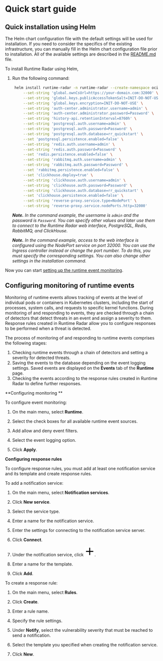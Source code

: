 # Quick start guide

## Quick installation using Helm

The Helm chart configuration file with the default settings will be used for installation. If you need to consider the specifics of the existing infrastructure, you can manually fill in the Helm chart configuration file prior to installation. All of the available settings are described in the [README.md](../../install/helm/README.md) file.

To install Runtime Radar using Helm,

1. Run the following command:

   ```bash
	helm install runtime-radar -n runtime-radar --create-namespace oci://ghcr.io/runtime-radar/runtime-radar:0.1 \
		--set-string 'global.ownCsUrl=https://your-domain.com:32000' \
		--set-string 'global.keys.publicAccessTokenSalt=INIT-DO-NOT-USE' \
		--set-string 'global.keys.encryption=INIT-DO-NOT-USE' \
		--set-string 'auth-center.administrator.username=admin' \
		--set-string 'auth-center.administrator.password=Password' \
		--set-string 'history-api.retentionInterval=8760h' \
		--set-string 'postgresql.auth.username=admin' \
		--set-string 'postgresql.auth.password=Password' \
		--set-string 'postgresql.auth.database=rr_quickstart' \
		--set 'postgresql.persistence.enabled=false' \
		--set-string 'redis.auth.username=admin' \
		--set-string 'redis.auth.password=Password' \
		--set 'redis.persistence.enabled=false' \
		--set-string 'rabbitmq.auth.username=admin' \
		--set-string 'rabbitmq.auth.password=Password' \
		--set 'rabbitmq.persistence.enabled=false' \
		--set 'clickhouse.deploy=true' \
		--set-string 'clickhouse.auth.username=admin' \
		--set-string 'clickhouse.auth.password=Password' \
		--set-string 'clickhouse.auth.database=rr_quickstart' \
		--set 'clickhouse.persistence.enabled=false' \
		--set-string 'reverse-proxy.service.type=NodePort' \
		--set-string 'reverse-proxy.service.nodePorts.http=32000'
   ```

   ***Note.** In the command example, the username is `admin` and the password is `Password`. You can specify other values and later use them to connect to the Runtime Radar web interface, PostgreSQL, Redis, RabbitMQ, and ClickHouse.*

   ***Note.** In the command example, access to the web interface is configured using the NodePort service on port 32000. You can use the Ingress controller instead or change the port number. To do this, you must specify the corresponding settings. You can also change other settings in the installation command.*

Now you can start [setting up the runtime event monitoring](#9807610635).

## <a name="9807610635"></a>Configuring monitoring of runtime events

Monitoring of runtime events allows tracking of events at the level of individual pods or containers in Kubernetes clusters, including the start of processes, system calls, and requests to specific kernel functions. During monitoring of and responding to events, they are checked through a chain of detectors that detect threats in an event and assign a severity to them. Response rules created in Runtime Radar allow you to configure responses to be performed when a threat is detected.

The process of monitoring of and responding to runtime events comprises the following stages:
1. Checking runtime events through a chain of detectors and setting a severity for detected threats.
1. Saving the events to the database depending on the event logging settings. Saved events are displayed on the **Events** tab of the **Runtime** page.
1. Checking the events according to the response rules created in Runtime Radar to define further responses.

**Configuring monitoring **

To configure event monitoring:

1. On the main menu, select **Runtime**.

1. Select the check boxes for all available runtime event sources.

1. Add allow and deny event filters.

1. Select the event logging option.

1. Click **Apply**.

**Configuring response rules**

To configure response rules, you must add at least one notification service and its template and create response rules.

To add a notification service:

1. On the main menu, select **Notification services**.

1. Click **New service**.

1. Select the service type.

1. Enter a name for the notification service.

1. Enter the settings for connecting to the notification service server.

1. Click **Connect**.

1. Under the notification service, click ![pic](pics/icon_add.svg).

1. Enter a name for the template.

1. Click **Add**.

To create a response rule:

1. On the main menu, select **Rules**.

1. Click **Create**.

1. Enter a rule name.

1. Specify the rule settings.

1. Under **Notify**, select the vulnerability severity that must be reached to send a notification.

1. Select the template you specified when creating the notification service.

1. Click **New**.
